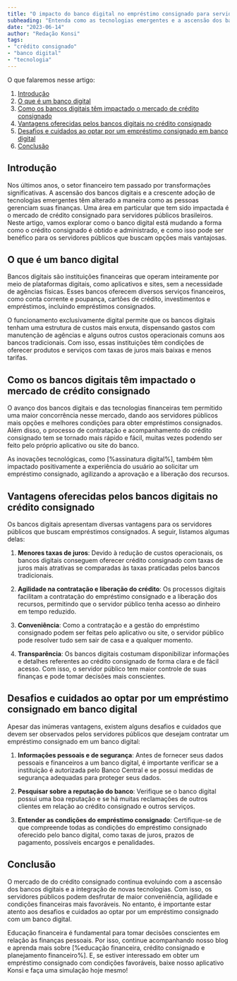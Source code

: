 ```yaml
---
title: "O impacto do banco digital no empréstimo consignado para servidores públicos"
subheading: "Entenda como as tecnologias emergentes e a ascensão dos bancos digitais influenciam o mercado de crédito consignado."
date: "2023-06-14"
author: "Redação Konsi"
tags:
- "crédito consignado"
- "banco digital"
- "tecnologia"
---
```


O que falaremos nesse artigo:

1. [Introdução](#introdução)
2. [O que é um banco digital](#o-que-é-um-banco-digital)
3. [Como os bancos digitais têm impactado o mercado de crédito consignado](#como-os-bancos-digitais-tem-impactado-o-mercado-de-crédito-consignado)
4. [Vantagens oferecidas pelos bancos digitais no crédito consignado](#vantagens-oferecidas-pelos-bancos-digitais-no-crédito-consignado)
5. [Desafios e cuidados ao optar por um empréstimo consignado em banco digital](#desafios-e-cuidados-ao-optar-por-um-empréstimo-consignado-em-banco-digital)
6. [Conclusão](#conclusão)

## Introdução

Nos últimos anos, o setor financeiro tem passado por transformações significativas. A ascensão dos bancos digitais e a crescente adoção de tecnologias emergentes têm alterado a maneira como as pessoas gerenciam suas finanças. Uma área em particular que tem sido impactada é o mercado de crédito consignado para servidores públicos brasileiros. Neste artigo, vamos explorar como o banco digital está mudando a forma como o crédito consignado é obtido e administrado, e como isso pode ser benéfico para os servidores públicos que buscam opções mais vantajosas.

## O que é um banco digital

Bancos digitais são instituições financeiras que operam inteiramente por meio de plataformas digitais, como aplicativos e sites, sem a necessidade de agências físicas. Esses bancos oferecem diversos serviços financeiros, como conta corrente e poupança, cartões de crédito, investimentos e empréstimos, incluindo empréstimos consignados.

O funcionamento exclusivamente digital permite que os bancos digitais tenham uma estrutura de custos mais enxuta, dispensando gastos com manutenção de agências e alguns outros custos operacionais comuns aos bancos tradicionais. Com isso, essas instituições têm condições de oferecer produtos e serviços com taxas de juros mais baixas e menos tarifas.

## Como os bancos digitais têm impactado o mercado de crédito consignado

O avanço dos bancos digitais e das tecnologias financeiras tem permitido uma maior concorrência nesse mercado, dando aos servidores públicos mais opções e melhores condições para obter empréstimos consignados. Além disso, o processo de contratação e acompanhamento do crédito consignado tem se tornado mais rápido e fácil, muitas vezes podendo ser feito pelo próprio aplicativo ou site do banco.

As inovações tecnológicas, como [%assinatura digital%], também têm impactado positivamente a experiência do usuário ao solicitar um empréstimo consignado, agilizando a aprovação e a liberação dos recursos.

## Vantagens oferecidas pelos bancos digitais no crédito consignado

Os bancos digitais apresentam diversas vantagens para os servidores públicos que buscam empréstimos consignados. A seguir, listamos algumas delas:

1. **Menores taxas de juros**: Devido à redução de custos operacionais, os bancos digitais conseguem oferecer crédito consignado com taxas de juros mais atrativas se comparadas às taxas praticadas pelos bancos tradicionais.

2. **Agilidade na contratação e liberação do crédito**: Os processos digitais facilitam a contratação do empréstimo consignado e a liberação dos recursos, permitindo que o servidor público tenha acesso ao dinheiro em tempo reduzido.

3. **Conveniência**: Como a contratação e a gestão do empréstimo consignado podem ser feitas pelo aplicativo ou site, o servidor público pode resolver tudo sem sair de casa e a qualquer momento.

4. **Transparência**: Os bancos digitais costumam disponibilizar informações e detalhes referentes ao crédito consignado de forma clara e de fácil acesso. Com isso, o servidor público tem maior controle de suas finanças e pode tomar decisões mais conscientes.

## Desafios e cuidados ao optar por um empréstimo consignado em banco digital

Apesar das inúmeras vantagens, existem alguns desafios e cuidados que devem ser observados pelos servidores públicos que desejam contratar um empréstimo consignado em um banco digital:

1. **Informações pessoais e de segurança**: Antes de fornecer seus dados pessoais e financeiros a um banco digital, é importante verificar se a instituição é autorizada pelo Banco Central e se possui medidas de segurança adequadas para proteger seus dados.

2. **Pesquisar sobre a reputação do banco**: Verifique se o banco digital possui uma boa reputação e se há muitas reclamações de outros clientes em relação ao crédito consignado e outros serviços.

3. **Entender as condições do empréstimo consignado**: Certifique-se de que compreende todas as condições do empréstimo consignado oferecido pelo banco digital, como taxas de juros, prazos de pagamento, possíveis encargos e penalidades.

## Conclusão

O mercado de do crédito consignado continua evoluindo com a ascensão dos bancos digitais e a integração de novas tecnologias. Com isso, os servidores públicos podem desfrutar de maior conveniência, agilidade e condições financeiras mais favoráveis. No entanto, é importante estar atento aos desafios e cuidados ao optar por um empréstimo consignado com um banco digital.

Educação financeira é fundamental para tomar decisões conscientes em relação às finanças pessoais. Por isso, continue acompanhando nosso blog e aprenda mais sobre [%educação financeira, crédito consignado e planejamento financeiro%]. E, se estiver interessado em obter um empréstimo consignado com condições favoráveis, baixe nosso aplicativo Konsi e faça uma simulação hoje mesmo!